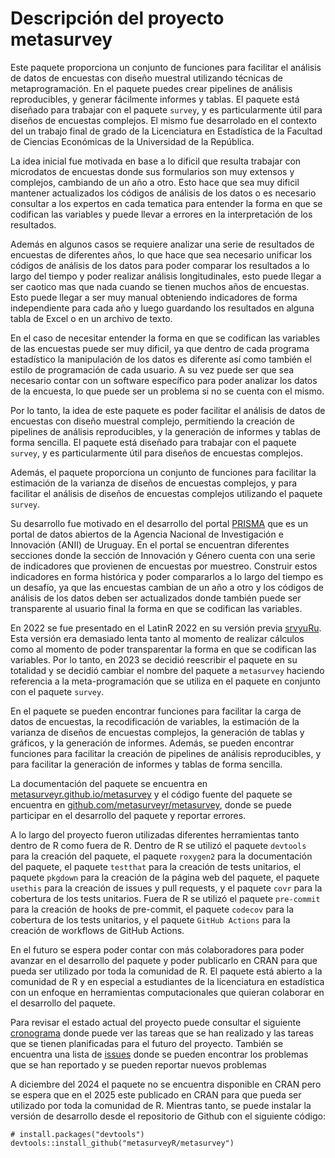 # Descripción del proyecto metasurvey

Este paquete proporciona un conjunto de funciones para facilitar el análisis de datos de encuestas con diseño muestral utilizando técnicas de metaprogramación. En el paquete puedes crear pipelines de análisis reproducibles, y generar fácilmente informes y tablas. El paquete está diseñado para trabajar con el paquete `survey`, y es particularmente útil para diseños de encuestas complejos. El mismo fue desarrolado en el contexto del un trabajo final de grado de la Licenciatura en Estadística de la Facultad de Ciencias Económicas de la Universidad de la República.

La idea inicial fue motivada en base a lo dificil que resulta trabajar con microdatos de encuestas donde sus formularios son muy extensos y complejos, cambiando de un año a otro. Esto hace que sea muy dificil mantener actualizados los códigos de análisis de los datos o es necesario consultar a los expertos en cada tematica para entender la forma en que se codifican las variables y puede llevar a errores en la interpretación de los resultados.

Además en algunos casos se requiere analizar una serie de resultados de encuestas de diferentes años, lo que hace que sea necesario unificar los códigos de análisis de los datos para poder comparar los resultados a lo largo del tiempo y poder realizar análisis longitudinales, esto puede llegar a ser caotico mas que nada cuando se tienen muchos años de encuestas. Esto puede llegar a ser muy manual obteniendo indicadores de forma independiente para cada año y luego guardando los resultados en alguna tabla de Excel o en un archivo de texto.

En el caso de necesitar entender la forma en que se codifican las variables de las encuestas puede ser muy dificil, ya que dentro de cada programa estadístico la manipulación de los datos es diferente así como también el estilo de programación de cada usuario. A su vez puede ser que sea necesario contar con un software específico para poder analizar los datos de la encuesta, lo que puede ser un problema si no se cuenta con el mismo.

Por lo tanto, la idea de este paquete es poder facilitar el análisis de datos de encuestas con diseño muestral complejo, permitiendo la creación de pipelines de análisis reproducibles, y la generación de informes y tablas de forma sencilla. El paquete está diseñado para trabajar con el paquete `survey`, y es particularmente útil para diseños de encuestas complejos.

Además, el paquete proporciona un conjunto de funciones para facilitar la estimación de la varianza de diseños de encuestas complejos, y para facilitar el análisis de diseños de encuestas complejos utilizando el paquete `survey`.

Su desarrollo fue motivado en el desarrollo del portal [PRISMA](www.prisma.uy) que es un portal de datos abiertos de la Agencia Nacional de Investigación e Innovación (ANII) de Uruguay. En el portal se encuentran diferentes secciones donde la sección de Innovación y Género cuenta con una serie de indicadores que provienen de encuestas por muestreo. Construir estos indicadores en forma histórica y poder compararlos a lo largo del tiempo es un desafío, ya que las encuestas cambian de un año a otro y los códigos de análisis de los datos deben ser actualizados donde también puede ser transparente al usuario final la forma en que se codifican las variables.

En 2022 se fue presentado en el LatinR 2022 en su versión previa [srvyuRu](https://github.com/mauroloprete/srvyuRu). Esta versión era demasiado lenta tanto al momento de realizar cálculos como al momento de poder transparentar la forma en que se codifican las variables. Por lo tanto, en 2023 se decidió reescribir el paquete en su totalidad y se decidió cambiar el nombre del paquete a `metasurvey` haciendo referencia a la meta-programación que se utiliza en el paquete en conjunto con el paquete `survey`.

En el paquete se pueden encontrar funciones para facilitar la carga de datos de encuestas, la recodificación de variables, la estimación de la varianza de diseños de encuestas complejos, la generación de tablas y gráficos, y la generación de informes. Además, se pueden encontrar funciones para facilitar la creación de pipelines de análisis reproducibles, y para facilitar la generación de informes y tablas de forma sencilla.

La documentación del paquete se encuentra en [metasurveyr.github.io/metasurvey](https://metasurveyr.github.io/metasurvey/) y el código fuente del paquete se encuentra en [github.com/metasurveyr/metasurvey](https:://github.com/metasurveyr/metasurvey), donde se puede participar en el desarrollo del paquete y reportar errores.

A lo largo del proyecto fueron utilizadas diferentes herramientas tanto dentro  de R como fuera de R. Dentro de R se utilizó el paquete `devtools` para la creación del paquete, el paquete `roxygen2` para la documentación del paquete, el paquete `testthat` para la creación de tests unitarios, el paquete `pkgdown` para la creación de la página web del paquete, el paquete `usethis` para la creación de issues y pull requests, y el paquete `covr` para la cobertura de los tests unitarios. Fuera de R se utilizó el paquete `pre-commit` para la creación de hooks de pre-commit, el paquete `codecov` para la cobertura de los tests unitarios, y el paquete `GitHub Actions` para la creación de workflows de GitHub Actions.

En el futuro se espera poder contar con más colaboradores para poder avanzar en el desarrollo del paquete y poder publicarlo en CRAN para que pueda ser utilizado por toda la comunidad de R. El paquete está abierto a la comunidad de R y en especial a estudiantes de la licenciatura en estadística con un enfoque en herramientas computacionales que quieran colaborar en el desarrollo del paquete.

Para revisar el estado actual del proyecto puede consultar el siguiente [cronograma](https://github.com/orgs/metasurveyr/projects/1/views/1) donde puede ver las tareas que se han realizado y las tareas que se tienen planificadas para el futuro del proyecto. También se encuentra una lista de [issues](https://github.com/metasurveyr/metasurvey/issues) donde se pueden encontrar los problemas que se han reportado y se pueden reportar nuevos problemas

A diciembre del 2024 el paquete no se encuentra disponible en CRAN pero se espera que en el 2025 este publicado en CRAN para que pueda ser utilizado por toda la comunidad de R. Mientras tanto, se puede instalar la versión de desarrollo desde el repositorio de Github con el siguiente código:

```{r}
# install.packages("devtools")
devtools::install_github("metasurveyR/metasurvey")
```
